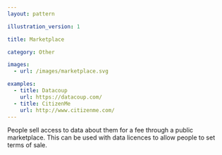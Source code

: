 ```yaml
---
layout: pattern

illustration_version: 1

title: Marketplace

category: Other

images:
  - url: /images/marketplace.svg

examples:
  - title: Datacoup
    url: https://datacoup.com/
  - title: CitizenMe
    url: http://www.citizenme.com/
---
```


People sell access to data about them for a fee through a public marketplace. This can be used with data licences to allow people to set terms of sale.
